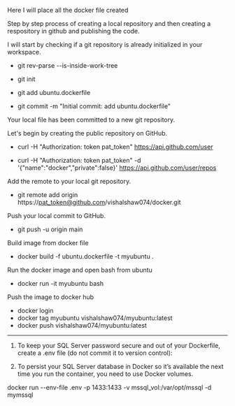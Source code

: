 Here I will place all the docker file created


Step by step process of creating a local repository and then creating a respository in github and publishing the code.


I will start by checking if a git repository is already initialized in your workspace.

* git rev-parse --is-inside-work-tree

* git init

* git add ubuntu.dockerfile

* git commit -m "Initial commit: add ubuntu.dockerfile"

Your local file has been committed to a new git repository.

Let's begin by creating the public repository on GitHub.

* curl -H "Authorization: token pat_token" https://api.github.com/user

* curl -H "Authorization: token pat_token" -d '{"name":"docker","private":false}' https://api.github.com/user/repos

Add the remote to your local git repository.
* git remote add origin https://pat_token@github.com/vishalshaw074/docker.git

Push your local commit to GitHub. 
* git push -u origin main

Build image from docker file 
* docker build -f ubuntu.dockerfile -t myubuntu .

Run the docker image and open bash from ubuntu 
* docker run -it myubuntu bash

Push the image to docker hub
* docker login
* docker tag myubuntu vishalshaw074/myubuntu:latest
* docker push vishalshaw074/myubuntu:latest

----------------------------------------------------------------------------------
1. To keep your SQL Server password secure and out of your Dockerfile,
 create a .env file (do not commit it to version control):

2. To persist your SQL Server database in Docker so it’s available the next time you run the container, you need to use Docker volumes. 

docker run --env-file .env -p 1433:1433 -v mssql_vol:/var/opt/mssql -d mymssql



